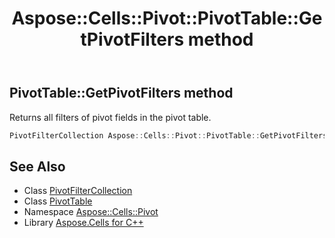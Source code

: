 ﻿---
title: Aspose::Cells::Pivot::PivotTable::GetPivotFilters method
linktitle: GetPivotFilters
second_title: Aspose.Cells for C++ API Reference
description: 'Aspose::Cells::Pivot::PivotTable::GetPivotFilters method. Returns all filters of pivot fields in the pivot table in C++.'
type: docs
weight: 2900
url: /cpp/aspose.cells.pivot/pivottable/getpivotfilters/
---
## PivotTable::GetPivotFilters method


Returns all filters of pivot fields in the pivot table.

```cpp
PivotFilterCollection Aspose::Cells::Pivot::PivotTable::GetPivotFilters()
```

## See Also

* Class [PivotFilterCollection](../../pivotfiltercollection/)
* Class [PivotTable](../)
* Namespace [Aspose::Cells::Pivot](../../)
* Library [Aspose.Cells for C++](../../../)
